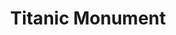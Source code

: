 ---
pid: fs51
title: Titanic Monument
location_transcription: Naval Yard
coordinates: "[-75.162770758604, 39.887809024505]"
zipcode: 
gen_neighborhood: 
neighborhood: 
outside_phl: 
age: '11'
age_range: 6-13
instagram: 
image_file_name: fs_51.jpg
proposal_transcription: 
topic: History
topic_summary: '0'
type: Other No Form
keywords_other: 
credit: 
image_labels: Titanic
twitter: 
facebook: 
permalink: "/monuments/fs51/"
layout: item-page
---